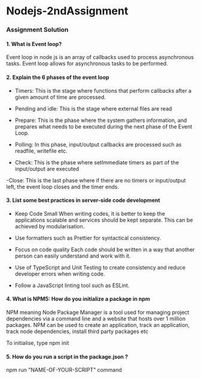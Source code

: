 # Nodejs-2ndAssignment
### Assignment Solution
#### 1. What is Event loop?

Event loop in node js is an array of callbacks used to process asynchronous tasks. Event loop allows for asynchronous tasks to be performed.

 #### 2. Explain the 6 phases of the event loop

- Timers: This is the stage where functions that perform callbacks after a given amount of time are processed.

- Pending and idle: This is the stage where external files are read   

- Prepare: This is the phase where the system gathers information, and prepares what needs to be executed during the next phase of the Event Loop.

- Polling: In this phase, input/output callbacks are processed such as readfile, writefile etc.

- Check: This is the phase where setImmediate timers as part of the input/output are executed

-Close: This is the last phase where if there are no timers or input/output left, the event loop closes and the timer ends.

#### 3. List some best practices in server-side code development
- Keep Code Small
When writing codes, it is better to keep the applications scalable and services should be kept separate.  This can be achieved by modularisation.

- Use formatters such as Prettier for syntactical consistency.

- Focus on code quality
Each code should be written in a way that another person can easily understand and work with it.

- Use of TypeScript and Unit Testing to create consistency and reduce
developer errors when writing code.

- Follow a JavaScript linting tool such as ESLint. 

#### 4. What is NPM5: How do you initialize a package in npm

NPM meaning Node Package Manager is a tool used for managing project dependencies via a command line and a website that hosts over 1 million packages. NPM can be used to create an application, track an application, track node dependencies, install third party packages etc

To initialise, type npm init

#### 5. How do you run a script in the package.json ?
npm run "NAME-OF-YOUR-SCRIPT" command
